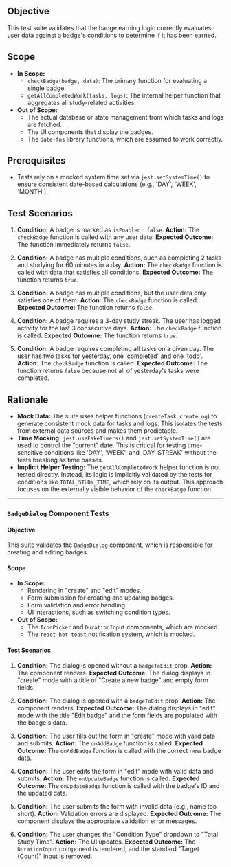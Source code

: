 ## Objective
This test suite validates that the badge earning logic correctly evaluates user data against a badge's conditions to determine if it has been earned.

## Scope
- **In Scope:**
  - `checkBadge(badge, data)`: The primary function for evaluating a single badge.
  - `getAllCompletedWork(tasks, logs)`: The internal helper function that aggregates all study-related activities.
- **Out of Scope:**
  - The actual database or state management from which tasks and logs are fetched.
  - The UI components that display the badges.
  - The `date-fns` library functions, which are assumed to work correctly.

## Prerequisites
- Tests rely on a mocked system time set via `jest.setSystemTime()` to ensure consistent date-based calculations (e.g., 'DAY', 'WEEK', 'MONTH').

## Test Scenarios
1.  **Condition:** A badge is marked as `isEnabled: false`.
    **Action:** The `checkBadge` function is called with any user data.
    **Expected Outcome:** The function immediately returns `false`.

2.  **Condition:** A badge has multiple conditions, such as completing 2 tasks and studying for 60 minutes in a day.
    **Action:** The `checkBadge` function is called with data that satisfies all conditions.
    **Expected Outcome:** The function returns `true`.

3.  **Condition:** A badge has multiple conditions, but the user data only satisfies one of them.
    **Action:** The `checkBadge` function is called.
    **Expected Outcome:** The function returns `false`.

4.  **Condition:** A badge requires a 3-day study streak. The user has logged activity for the last 3 consecutive days.
    **Action:** The `checkBadge` function is called.
    **Expected Outcome:** The function returns `true`.

5.  **Condition:** A badge requires completing all tasks on a given day. The user has two tasks for yesterday, one 'completed' and one 'todo'.
    **Action:** The `checkBadge` function is called.
    **Expected Outcome:** The function returns `false` because not all of yesterday's tasks were completed.

## Rationale
- **Mock Data:** The suite uses helper functions (`createTask`, `createLog`) to generate consistent mock data for tasks and logs. This isolates the tests from external data sources and makes them predictable.
- **Time Mocking:** `jest.useFakeTimers()` and `jest.setSystemTime()` are used to control the "current" date. This is critical for testing time-sensitive conditions like 'DAY', 'WEEK', and 'DAY_STREAK' without the tests breaking as time passes.
- **Implicit Helper Testing:** The `getAllCompletedWork` helper function is not tested directly. Instead, its logic is implicitly validated by the tests for conditions like `TOTAL_STUDY_TIME`, which rely on its output. This approach focuses on the externally visible behavior of the `checkBadge` function.

---

### `BadgeDialog` Component Tests

#### Objective
This suite validates the `BadgeDialog` component, which is responsible for creating and editing badges.

#### Scope
- **In Scope:**
  - Rendering in "create" and "edit" modes.
  - Form submission for creating and updating badges.
  - Form validation and error handling.
  - UI interactions, such as switching condition types.
- **Out of Scope:**
  - The `IconPicker` and `DurationInput` components, which are mocked.
  - The `react-hot-toast` notification system, which is mocked.

#### Test Scenarios
1.  **Condition:** The dialog is opened without a `badgeToEdit` prop.
    **Action:** The component renders.
    **Expected Outcome:** The dialog displays in "create" mode with a title of "Create a new badge" and empty form fields.

2.  **Condition:** The dialog is opened with a `badgeToEdit` prop.
    **Action:** The component renders.
    **Expected Outcome:** The dialog displays in "edit" mode with the title "Edit badge" and the form fields are populated with the badge's data.

3.  **Condition:** The user fills out the form in "create" mode with valid data and submits.
    **Action:** The `onAddBadge` function is called.
    **Expected Outcome:** The `onAddBadge` function is called with the correct new badge data.

4.  **Condition:** The user edits the form in "edit" mode with valid data and submits.
    **Action:** The `onUpdateBadge` function is called.
    **Expected Outcome:** The `onUpdateBadge` function is called with the badge's ID and the updated data.

5.  **Condition:** The user submits the form with invalid data (e.g., name too short).
    **Action:** Validation errors are displayed.
    **Expected Outcome:** The component displays the appropriate validation error messages.

6.  **Condition:** The user changes the "Condition Type" dropdown to "Total Study Time".
    **Action:** The UI updates.
    **Expected Outcome:** The `DurationInput` component is rendered, and the standard "Target (Count)" input is removed.